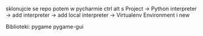 sklonujcie se repo
potem w pycharmie
ctrl alt s
Project -> Python interpreter -> add interpreter -> add local interpreter -> Virtualenv Environment i new

Biblioteki:
pygame
pygame-gui